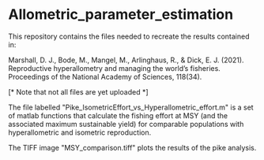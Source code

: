 # Allometric_parameter_estimation

This repository contains the files needed to recreate the results contained in:

Marshall, D. J., Bode, M., Mangel, M., Arlinghaus, R., & Dick, E. J. (2021). Reproductive hyperallometry and managing the world’s fisheries. Proceedings of the National Academy of Sciences, 118(34).

[* Note that not all files are yet uploaded *]

The file labelled "Pike_IsometricEffort_vs_Hyperallometric_effort.m" is a set of matlab functions that calculate the fishing effort at MSY (and the associated maximum sustainable yield) for comparable populations with hyperallometric and isometric reproduction. 

The TIFF image "MSY_comparison.tiff" plots the results of the pike analysis.
